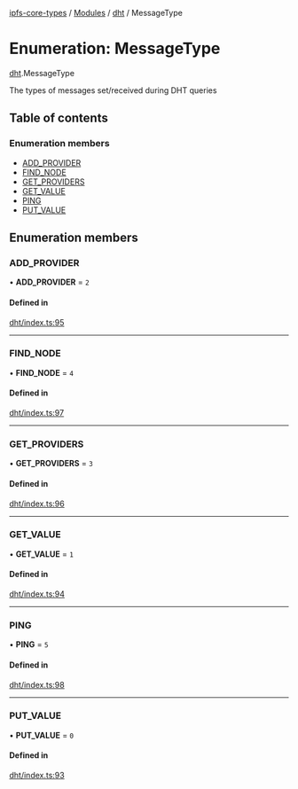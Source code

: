 [ipfs-core-types](../README.md) / [Modules](../modules.md) / [dht](../modules/dht.md) / MessageType

# Enumeration: MessageType

[dht](../modules/dht.md).MessageType

The types of messages set/received during DHT queries

## Table of contents

### Enumeration members

- [ADD\_PROVIDER](dht.MessageType.md#add_provider)
- [FIND\_NODE](dht.MessageType.md#find_node)
- [GET\_PROVIDERS](dht.MessageType.md#get_providers)
- [GET\_VALUE](dht.MessageType.md#get_value)
- [PING](dht.MessageType.md#ping)
- [PUT\_VALUE](dht.MessageType.md#put_value)

## Enumeration members

### ADD\_PROVIDER

• **ADD\_PROVIDER** = `2`

#### Defined in

[dht/index.ts:95](https://github.com/ipfs/js-ipfs/blob/1655368d/packages/ipfs-core-types/src/dht/index.ts#L95)

___

### FIND\_NODE

• **FIND\_NODE** = `4`

#### Defined in

[dht/index.ts:97](https://github.com/ipfs/js-ipfs/blob/1655368d/packages/ipfs-core-types/src/dht/index.ts#L97)

___

### GET\_PROVIDERS

• **GET\_PROVIDERS** = `3`

#### Defined in

[dht/index.ts:96](https://github.com/ipfs/js-ipfs/blob/1655368d/packages/ipfs-core-types/src/dht/index.ts#L96)

___

### GET\_VALUE

• **GET\_VALUE** = `1`

#### Defined in

[dht/index.ts:94](https://github.com/ipfs/js-ipfs/blob/1655368d/packages/ipfs-core-types/src/dht/index.ts#L94)

___

### PING

• **PING** = `5`

#### Defined in

[dht/index.ts:98](https://github.com/ipfs/js-ipfs/blob/1655368d/packages/ipfs-core-types/src/dht/index.ts#L98)

___

### PUT\_VALUE

• **PUT\_VALUE** = `0`

#### Defined in

[dht/index.ts:93](https://github.com/ipfs/js-ipfs/blob/1655368d/packages/ipfs-core-types/src/dht/index.ts#L93)
